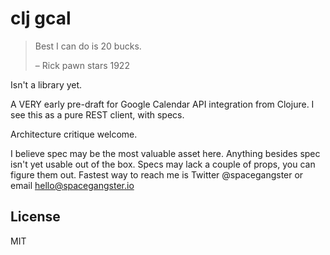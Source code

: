 # clj gcal


> Best I can do is 20 bucks.
>
> – Rick pawn stars 1922


Isn't a library yet.

A VERY early pre-draft for Google Calendar API integration from Clojure.
I see this as a pure REST client, with specs.

Architecture critique welcome.

I believe spec may be the most valuable asset here.
Anything besides spec isn't yet usable out of the box.
Specs may lack a couple of props, you can figure them out.
Fastest way to reach me is Twitter @spacegangster or email hello@spacegangster.io


## License
MIT

